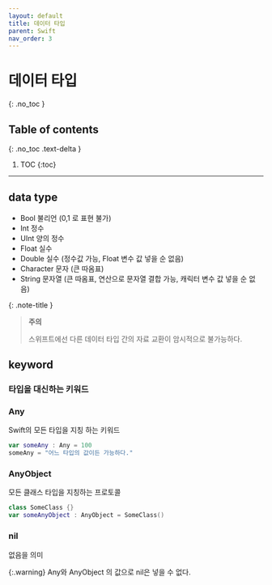 ```yaml
---
layout: default
title: 데이터 타입 
parent: Swift
nav_order: 3
---
```



# 데이터 타입 
{: .no_toc }

## Table of contents
{: .no_toc .text-delta }

1. TOC
{:toc}

---



## data type

- Bool 
불리언 (0,1 로 표현 불가)
- Int 
정수 
- UInt 
양의 정수 
- Float 
실수 
- Double 
실수 (정수값 가능, Float 변수 값 넣을 순 없음)
- Character 
문자 (큰 따옴표)
- String
문자열 (큰 따옴표, 연산으로 문자열 결합 가능, 캐릭터 변수 값 넣을 순 없음)

{: .note-title }
> **주의**
>
> 스위프트에선 다른 데이터 타입 간의 자료 교환이 암시적으로 불가능하다. 

## keyword

### 타입을 대신하는 키워드 

### Any
Swift의 모든 타입을 지칭 하는 키워드

```swift
var someAny : Any = 100
someAny = "어느 타입의 값이든 가능하다."
```

### AnyObject
모든 클래스 타입을 지칭하는 프로토콜

```swift
class SomeClass {}
var someAnyObject : AnyObject = SomeClass()
```


### nil
없음을 의미

{:.warning}
Any와 AnyObject 의 값으로 nil은 넣을 수 없다.




